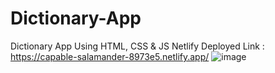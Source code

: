 # Dictionary-App
Dictionary App Using HTML, CSS &amp; JS
Netlify Deployed Link : https://capable-salamander-8973e5.netlify.app/
![image](https://user-images.githubusercontent.com/110231091/207825533-978ee00c-5953-4821-a226-6ba5bc087806.png)

